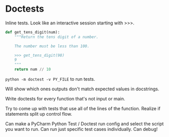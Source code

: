 # Doctests

Inline tests.
Look like an interactive session starting with >>>.

```py
def get_tens_digit(num):
    """Return the tens digit of a number.

    The number must be less than 100.

    >>> get_tens_digit(98)
    9
    """
    return num // 10
```

`python -m doctest -v PY_FILE` to run tests.

Will show which ones outputs don't match expected values in docstrings.

Write doctests for every function that's not input or main.

Try to come up with tests that use all of the lines of the function.
Realize if statements split up control flow.

Can make a PyCharm Python Test / Doctest run config and select the script you want to run.
Can run just specific test cases individually. Can debug!
